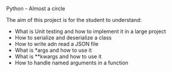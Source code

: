 Python - Almost a circle

The aim of this project is for the student to understand:

* What is Unit testing and how to implement it in a large project
* How to serialize and deserialize a class
* How to write adn read a JSON file
* What is *args and how to use it
* What is **kwargs and how to use it
* How to handle named arguments in a function
